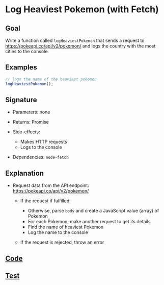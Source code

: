 # Log Heaviest Pokemon (with Fetch)

## Goal

Write a function called `logHeaviestPokemon` that sends a request to https://pokeapi.co/api/v2/pokemon/ and logs the country with the most cities to the console.

## Examples

```js
// logs the name of the heaviest pokemon
logHeaviestPokemon();
```

## Signature

- Parameters: none
- Returns: Promise
- Side-effects:

  - Makes HTTP requests
  - Logs to the console

- Dependencies: `node-fetch`

## Explanation

- Request data from the API endpoint: https://pokeapi.co/api/v2/pokemon/

  - If the request if fulfilled:

    - Otherwise, parse `body` and create a JavaScript value (array) of Pokemon
    - For each Pokemon, make another request to get its details
    - Find the name of heaviest Pokemon
    - Log the name to the console

  - If the request is rejected, throw an error

## [Code](index.js)

## [Test](index.test.js)
